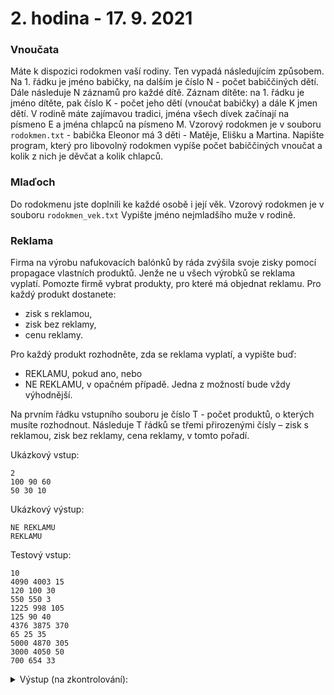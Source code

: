 # 2. hodina - 17. 9. 2021

### Vnoučata

Máte k dispozici rodokmen vaší rodiny. Ten vypadá následujícím způsobem.
Na 1. řádku je jméno babičky, na dalším je číslo N - počet babiččiných dětí. Dále následuje N záznamů pro každé dítě.
Záznam dítěte: na 1. řádku je jméno dítěte, pak číslo K - počet jeho dětí (vnoučat babičky) a dále K jmen dětí.
V rodině máte zajímavou tradici, jména všech dívek začínají na písmeno E a jména chlapců na písmeno M.
Vzorový rodokmen je v souboru `rodokmen.txt` - babička Eleonor má 3 děti - Matěje, Elišku a Martina.
Napište program, který pro libovolný rodokmen vypíše počet babiččiných vnoučat a kolik z nich je děvčat a kolik chlapců.

### Mlaďoch

Do rodokmenu jste doplnili ke každé osobě i její věk. Vzorový rodokmen je v souboru `rodokmen_vek.txt`
Vypište jméno nejmladšího muže v rodině.


### Reklama

Firma na výrobu nafukovacích balónků by ráda zvýšila svoje zisky pomocí propagace vlastních produktů. Jenže ne u všech výrobků se reklama vyplatí. Pomozte firmě vybrat produkty, pro které má objednat reklamu.
Pro každý produkt dostanete:
- zisk s reklamou,
- zisk bez reklamy,
- cenu reklamy.

Pro každý produkt rozhodněte, zda se reklama vyplatí, a vypište buď:
- REKLAMU, pokud ano, nebo
- NE REKLAMU, v opačném případě.
Jedna z možností bude vždy výhodnější.

Na prvním řádku vstupního souboru je číslo T - počet produktů, o kterých musíte rozhodnout.
Následuje T řádků se třemi přirozenými čísly – zisk s reklamou, zisk bez reklamy, cena reklamy, v tomto pořadí.

Ukázkový vstup:
```
2
100 90 60
50 30 10
```
Ukázkový výstup:
```
NE REKLAMU
REKLAMU
```

Testový vstup:
```
10
4090 4003 15
120 100 30
550 550 3
1225 998 105
125 90 40
4376 3875 370
65 25 35
5000 4870 305
3000 4050 50
700 654 33

```

<details>
<summary>Výstup (na zkontrolování):</summary>
REKLAMU
  
NE REKLAMU

NE REKLAMU

REKLAMU

NE REKLAMU

REKLAMU

REKLAMU

NE REKLAMU

NE REKLAMU

REKLAMU

</details>
